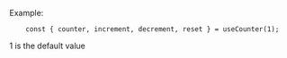 Example:

```
    const { counter, increment, decrement, reset } = useCounter(1);
```

1 is the default value
